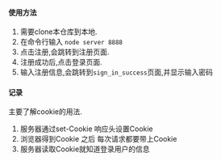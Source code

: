 #### 使用方法

1. 需要clone本仓库到本地.
2. 在命令行输入 `node server 8888`
3. 点击注册,会跳转到注册页面.
4. 注册成功后,点击登录页面.
5. 输入注册信息,会跳转到`sign_in_success`页面,并显示输入密码

#### 记录
主要了解cookie的用法.
1. 服务器通过set-Cookie 响应头设置Cookie
2. 浏览器得到Cookie 之后 每次请求都要带上Cookie
3. 服务器读取Cookie就知道登录用户的信息
